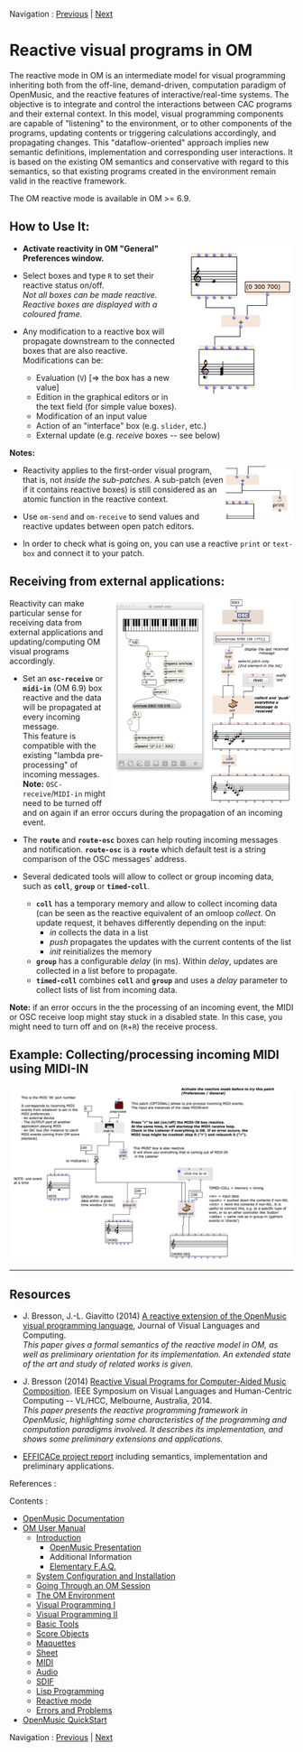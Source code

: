 Navigation : [Previous](LispForOM "page
précédente\(Writing Code for OM\)") | [Next](errors "page
suivante\(Errors and Problems\)")



# Reactive visual programs in OM


The reactive mode in OM is an intermediate model for visual programming inheriting both from the off-line, demand-driven, computation paradigm of OpenMusic, and the reactive features of interactive/real-time systems. 
The objective is to integrate and control the interactions between CAC programs and their external context. 
In this model, visual programming components are capable of "listening" to the environment, or to other components of the programs, updating contents or triggering calculations accordingly, and propagating changes. 
This "dataflow-oriented" approach implies new semantic definitions, implementation and corresponding user interactions. 
It is based on the existing OM semantics and conservative with regard to this semantics, so that existing programs created in the environment remain valid in the reactive framework.

The OM reactive mode is available in OM >= 6.9.


## How to Use It:

<img src="../res/reactive-boxes.png" width="200px" align="right">

* **Activate reactivity in OM "General" Preferences window.**

* Select boxes and type `R` to set their reactive status on/off.      
_Not all boxes can be made reactive. Reactive boxes are displayed with a coloured frame._

* Any modification to a reactive box will propagate downstream to the connected boxes that are also reactive.     
Modifications can be:
  * Evaluation (`V`) [=> the box has a new value]
  * Edition in the graphical editors or in the text field (for simple value boxes).
  * Modification of an input value
  * Action of an "interface" box (e.g. `slider`, etc.)
  * External update (e.g. _receive_ boxes -- see below)

**Notes:**

<img src="../res/print.png" width="120px" align="right">

  * Reactivity applies to the first-order visual program, that is, not _inside the sub-patches_. A sub-patch (even if it contains reactive boxes) is still considered as an atomic function in the reactive context.
  
  * Use `om-send` and `om-receive` to send values and reactive updates between open patch editors.

  * In order to check what is going on, you can use a reactive `print` or `text-box` and connect it to your patch.

## Receiving from external applications: 

<img src="../res/om-receive.png" width="320px" align="right">

Reactivity can make particular sense for receiving data from external applications and updating/computing OM visual programs accordingly.

* Set an **`osc-receive`** or **`midi-in`** (OM 6.9) box reactive and the data will be propagated at every incoming message.     
This feature is compatible with the existing "lambda pre-processing" of incoming messages.      
**Note:** `OSC-receive`/`MIDI-in` might need to be turned off and on again if an error occurs during the propagation of an incoming event.
  
* The **`route`** and **`route-osc`** boxes can help routing incoming messages and notification. **`route-osc`** is a **`route`** which default test is a string comparison of the OSC messages' address.

* Several dedicated tools will allow to collect or group incoming data, such as **`coll`**, **`group`** or **`timed-coll`**.
  * **`coll`** has a temporary memory and allow to collect incoming data (can be seen as the reactive equivalent of an omloop _collect_. On update request, it behaves differently depending on the input: 
    * _in_ collects the data in a list
    * _push_ propagates the updates with the current contents of the list
    * _init_ reinitializes the memory
  * **`group`** has a configurable _delay_ (in ms). Within _delay_, updates are collected in a list before to propagate. 
  * **`timed-coll`** combines **`coll`** and **`group`** and uses a _delay_ parameter to collect lists of list from incoming data.

**Note:** if an error occurs in the the processing of an incoming event, the MIDI or OSC receive loop might stay stuck in a disabled state. In this case, you might need to turn off and on (`R`+`R`) the receive process.



## Example: Collecting/processing incoming MIDI using MIDI-IN

<img src="../res/midi-in.png" width="750px">


------
## Resources

  * J. Bresson, J.-L. Giavitto (2014) [A reactive extension of the OpenMusic visual programming language](https://hal.archives-ouvertes.fr/hal-00965747), Journal of Visual Languages and Computing.       
  _This paper gives a formal semantics of the reactive model in OM, as well as preliminary orientation for its implementation. An extended state of the art and study of related works is given._


  * J. Bresson (2014) [Reactive Visual Programs for Computer-Aided Music Composition](https://hal.archives-ouvertes.fr/hal-01055239). IEEE Symposium on Visual Languages and Human-Centric Computing -- VL/HCC, Melbourne, Australia, 2014.      
  _This paper presents the reactive programming framework in OpenMusic, highlighting some characteristics of the programming and computation paradigms involved. It describes its implementation, and shows some preliminary extensions and applications._

  * [EFFICACe project report](https://hal.archives-ouvertes.fr/hal-01142078) including semantics, implementation and preliminary applications.
  
  References :

Contents :

  * [OpenMusic Documentation](OM-Documentation)
  * [OM User Manual](OM-User-Manual)
    * [Introduction](00-Contents)
      * [OpenMusic Presentation](01-Presentation)
      * Additional Information
      * [Elementary F.A.Q.](03-FAQ)
    * [System Configuration and Installation](Installation)
    * [Going Through an OM Session](Goingthrough)
    * [The OM Environment](Environment)
    * [Visual Programming I](BasicVisualProgramming)
    * [Visual Programming II](AdvancedVisualProgramming)
    * [Basic Tools](BasicObjects)
    * [Score Objects](ScoreObjects)
    * [Maquettes](Maquettes)
    * [Sheet](Sheet)
    * [MIDI](MIDI)
    * [Audio](Audio)
    * [SDIF](SDIF)
    * [Lisp Programming](Lisp)
    * [Reactive mode](Reactive)
    * [Errors and Problems](errors)
  * [OpenMusic QuickStart](QuickStart-Chapters)

Navigation : [Previous](LispForOM "page
précédente\(Writing Code for OM\)") | [Next](errors "page
suivante\(Errors and Problems\)")

